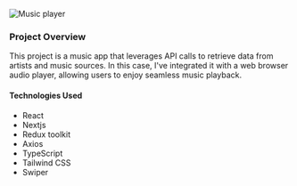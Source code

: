 ![Music player](https://i.imgur.com/I1km3At.png)
### Project Overview


This project is a music app that leverages API calls to retrieve data from artists and music sources. In this case, I've integrated it with a web browser audio player, allowing users to enjoy seamless music playback.

#### Technologies Used

- React
- Nextjs
- Redux toolkit
- Axios
- TypeScript
- Tailwind CSS
- Swiper
